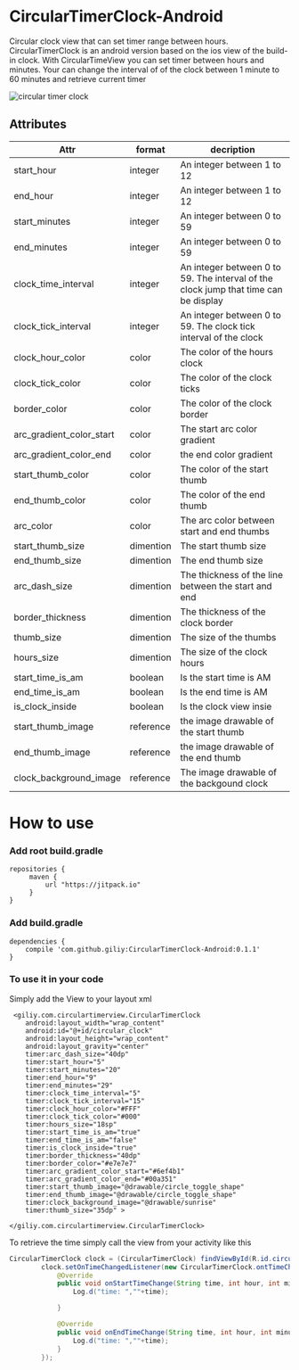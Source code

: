 # CircularTimerClock-Android
Circular clock view that can set timer range between hours.
CircularTimerClock is an android version based on the ios view of the build-in clock.
With CircularTimeView you can set timer between hours and minutes. 
Your can change the interval of of the clock between 1 minute to 60 minutes and retrieve current timer

![circular timer clock](https://user-images.githubusercontent.com/11720098/31091386-7882e1ca-a7b3-11e7-8677-43a6689954af.gif)

## Attributes

| Attr  | format | decription |
| ------------- | ------------- | ------------- |
| start_hour  | integer  | An integer between 1 to 12  |
| end_hour  | integer  | An integer between 1 to 12  |
| start_minutes  | integer  | An integer between 0 to 59  |
| end_minutes  | integer  | An integer between 0 to 59  |
| clock_time_interval  | integer  | An integer between 0 to 59. The interval of the clock jump that time can be display|
| clock_tick_interval  | integer  | An integer between 0 to 59. The clock tick interval of the clock |
| clock_hour_color  | color  | The color of the hours clock  |
| clock_tick_color  | color  | The color of the clock ticks  |
| border_color  | color  | The color of the clock border  |
| arc_gradient_color_start  | color  | The start arc color gradient  |
| arc_gradient_color_end  | color  | the end color gradient  |
| start_thumb_color  | color  | The color of the start thumb |
| end_thumb_color  | color  | The color of the end thumb  |
|  arc_color | color  | The arc color between start and end thumbs  |
|  start_thumb_size | dimention  | The start thumb size  |
|  end_thumb_size | dimention  | The end thumb size  |
| arc_dash_size  | dimention  | The thickness of the line between the start and end  |
| border_thickness  | dimention  | The thickness of the clock border  |
| thumb_size  | dimention  | The size of the thumbs  |
| hours_size  | dimention  | The size of the clock hours  |
| start_time_is_am  | boolean  | Is the start time is AM  |
| end_time_is_am  | boolean  | Is the end time is AM  |
| is_clock_inside  | boolean  | Is the clock view insie  |
| start_thumb_image  | reference  | the image drawable of the start thumb  |
| end_thumb_image  | reference  | the image drawable of the end thumb  |
| clock_background_image  | reference  | The image drawable of the backgound clock  |

# How to use

### Add root build.gradle
```
repositories {
     maven {
         url "https://jitpack.io"
     }
}
```

### Add build.gradle
```
dependencies {
    compile 'com.github.giliy:CircularTimerClock-Android:0.1.1'
}
```

### To use it in your code
Simply add the View to your layout xml

```
 <giliy.com.circulartimerview.CircularTimerClock
    android:layout_width="wrap_content"
    android:id="@+id/circular_clock"
    android:layout_height="wrap_content"
    android:layout_gravity="center"
    timer:arc_dash_size="40dp"
    timer:start_hour="5"
    timer:start_minutes="20"
    timer:end_hour="9"
    timer:end_minutes="29"
    timer:clock_time_interval="5"
    timer:clock_tick_interval="15"
    timer:clock_hour_color="#FFF"
    timer:clock_tick_color="#000"
    timer:hours_size="18sp"
    timer:start_time_is_am="true"
    timer:end_time_is_am="false"
    timer:is_clock_inside="true"
    timer:border_thickness="40dp"
    timer:border_color="#e7e7e7"
    timer:arc_gradient_color_start="#6ef4b1"
    timer:arc_gradient_color_end="#00a351"
    timer:start_thumb_image="@drawable/circle_toggle_shape"
    timer:end_thumb_image="@drawable/circle_toggle_shape"
    timer:clock_background_image="@drawable/sunrise"
    timer:thumb_size="35dp" >

</giliy.com.circulartimerview.CircularTimerClock>
```
To retrieve the time simply call the view from your activity like this
```java
CircularTimerClock clock = (CircularTimerClock) findViewById(R.id.circular_clock);
        clock.setOnTimeChangedListener(new CircularTimerClock.ontTimeChanged() {
            @Override
            public void onStartTimeChange(String time, int hour, int minutes,boolean isAM) {
                Log.d("time: ",""+time);

            }

            @Override
            public void onEndTimeChange(String time, int hour, int minutes, boolean isAM) {
                Log.d("time: ",""+time);
            }
        });
```
